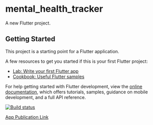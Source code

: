 # mental_health_tracker

A new Flutter project.

## Getting Started

This project is a starting point for a Flutter application.

A few resources to get you started if this is your first Flutter project:

- [Lab: Write your first Flutter app](https://docs.flutter.dev/get-started/codelab)
- [Cookbook: Useful Flutter samples](https://docs.flutter.dev/cookbook)

For help getting started with Flutter development, view the
[online documentation](https://docs.flutter.dev/), which offers tutorials,
samples, guidance on mobile development, and a full API reference.

[![Build status](https://build.appcenter.ms/v0.1/apps/9a23b250-7e7d-46a6-bacf-354ad52fbedf/branches/master/badge)](https://appcenter.ms)

[App Publication Link](https://install.appcenter.ms/orgs/tutorial_pbp/apps/mental-health-tracker/distribution_groups/public/releases/1)
